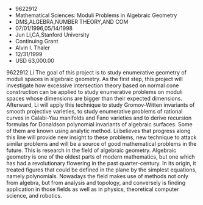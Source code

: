 
* 9622912
* Mathematical Sciences: Moduli Problems in Algebraic Geometry
* DMS,ALGEBRA,NUMBER THEORY,AND COM
* 07/01/1996,05/14/1998
* Jun Li,CA,Stanford University
* Continuing Grant
* Alvin I. Thaler
* 12/31/1999
* USD 63,000.00

9622912 Li The goal of this project is to study enumerative geometry of moduli
spaces in algebraic geometry. As the first step, this project will investigate
how excessive intersection theory based on normal cone construction can be
applied to study enumerative problems on moduli spaces whose dimensions are
bigger than their expected dimensions. Afterward, Li will apply this technique
to study Gromov-Witten invariants of smooth projective varieties, to study
enumerative problems of rational curves in Calabi-Yau manifolds and Fano
varieties and to derive recursion formulas for Donaldson polynomial invariants
of algebraic surfaces. Some of them are known using analytic method. Li believes
that progress along this line will provide new insight to these problems, new
technique to attack similar problems and will be a source of good mathematical
problems in the future. This is research in the field of algebraic geometry.
Algebraic geometry is one of the oldest parts of modern mathematics, but one
which has had a revolutionary flowering in the past quarter-century. In its
origin, it treated figures that could be defined in the plane by the simplest
equations, namely polynomials. Nowadays the field makes use of methods not only
from algebra, but from analysis and topology, and conversely is finding
application in those fields as well as in physics, theoretical computer science,
and robotics.
